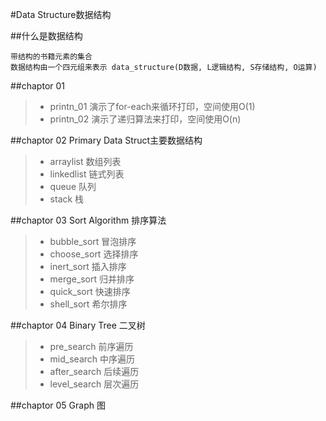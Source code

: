 #Data Structure数据结构

##什么是数据结构

    带结构的书籍元素的集合
    数据结构由一个四元组来表示 data_structure(D数据, L逻辑结构, S存储结构, O运算)
    
##chaptor 01

> * printn_01 演示了for-each来循环打印，空间使用O(1)
> * printn_02 演示了递归算法来打印，空间使用O(n)

##chaptor 02 Primary Data Struct主要数据结构

> * arraylist 数组列表
> * linkedlist 链式列表
> * queue 队列
> * stack 栈
 
 ##chaptor 03 Sort Algorithm 排序算法
 
> * bubble_sort 冒泡排序
> * choose_sort 选择排序
> * inert_sort 插入排序
> * merge_sort 归并排序
> * quick_sort 快速排序
> * shell_sort 希尔排序
 
 ##chaptor 04 Binary Tree 二叉树
 
> * pre_search 前序遍历
> * mid_search 中序遍历
> * after_search 后续遍历
> * level_search 层次遍历
 
 ##chaptor 05 Graph 图